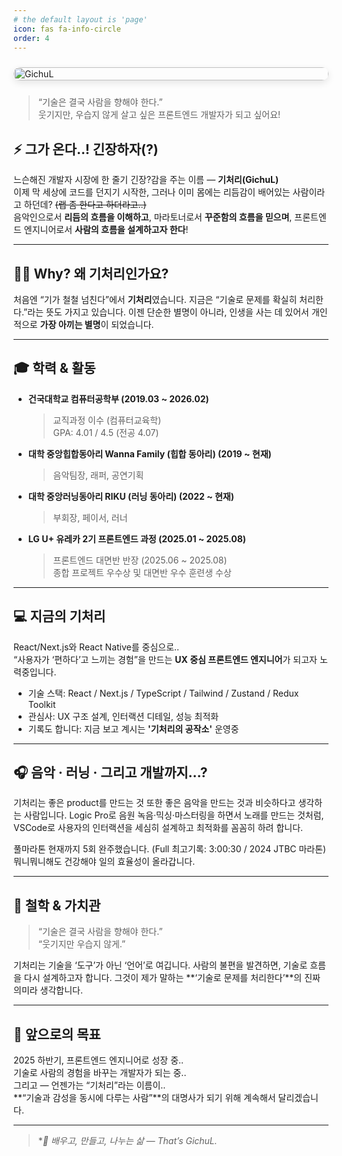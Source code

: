 ```yaml
---
# the default layout is 'page'
icon: fas fa-info-circle
order: 4
---
```


<div style="width: 100%; display: flex; justify-content: center; margin: 1.5rem 0;">
  <img 
    src="{{ '/assets/img/about_main.JPG' | relative_url }}" 
    alt="GichuL"
    style="width: 100%; max-width: 900px; border-radius: 16px; object-fit: cover; box-shadow: 0 4px 12px rgba(0,0,0,0.1);"
  />
</div>

> “기술은 결국 사람을 향해야 한다.”  <br/>
> 웃기지만, 우습지 않게 살고 싶은 프론트엔드 개발자가 되고 싶어요!

## **⚡️ 그가 온다..! 긴장하자(?)**

느슨해진 개발자 시장에 한 줄기 긴장?감을 주는 이름 — **기처리(GichuL)** <br/>
이제 막 세상에 코드를 던지기 시작한, 그러나 이미 몸에는 리듬감이 배어있는 사람이라고 하던데? ~~(랩 좀 한다고 하더라고..)~~ <br/>
음악인으로서 **리듬의 흐름을 이해하고**, 마라토너로서 **꾸준함의 흐름을 믿으며**, 프론트엔드 엔지니어로서 **사람의 흐름을 설계하고자 한다**!

---

## **🙋‍♂️ Why? 왜 기처리인가요?**

처음엔 “기가 철철 넘친다”에서 **기처리**였습니다.
지금은 “기술로 문제를 확실히 처리한다.”라는 뜻도 가지고 있습니다.
이젠 단순한 별명이 아니라, 인생을 사는 데 있어서 개인적으로 **가장 아끼는 별명**이 되었습니다.

---

## **🎓 학력 & 활동**

- **건국대학교 컴퓨터공학부 (2019.03 ~ 2026.02)**  
  > 교직과정 이수 (컴퓨터교육학) <br/>
  > GPA: 4.01 / 4.5 (전공 4.07)

- **대학 중앙힙합동아리 Wanna Family (힙합 동아리) (2019 ~ 현재)**  
	> 음악팀장, 래퍼, 공연기획 <br/>

- **대학 중앙러닝동아리 RIKU (러닝 동아리) (2022 ~ 현재)**  
	> 부회장, 페이서, 러너 <br/>

- **LG U+ 유레카 2기 프론트엔드 과정 (2025.01 ~ 2025.08)**
	> 프론트엔드 대면반 반장 (2025.06 ~ 2025.08) <br/>
	> 종합 프로젝트 우수상 및 대면반 우수 훈련생 수상

---

## **💻 지금의 기처리**

React/Next.js와 React Native를 중심으로.. <br/>
“사용자가 ‘편하다’고 느끼는 경험”을 만드는 **UX 중심 프론트엔드 엔지니어**가 되고자 노력중입니다. 

- 기술 스택: React / Next.js / TypeScript / Tailwind / Zustand / Redux Toolkit  
- 관심사: UX 구조 설계, 인터랙션 디테일, 성능 최적화  
- 기록도 합니다: 지금 보고 계시는 **'기처리의 공작소'** 운영중

---

## **🎧 음악 · 러닝 · 그리고 개발까지...?**

기처리는 좋은 product를 만드는 것 또한 좋은 음악을 만드는 것과 비슷하다고 생각하는 사람입니다.
Logic Pro로 음원 녹음·믹싱·마스터링을 하면서 노래를 만드는 것처럼,
VSCode로 사용자의 인터랙션을 세심히 설계하고 최적화를 꼼꼼히 하려 합니다.

풀마라톤 현재까지 5회 완주했습니다. (Full 최고기록: 3:00:30 / 2024 JTBC 마라톤)
뭐니뭐니해도 건강해야 일의 효율성이 올라갑니다.

---

## **💬 철학 & 가치관**

> “기술은 결국 사람을 향해야 한다.”  
> “웃기지만 우습지 않게.”

기처리는 기술을 ‘도구’가 아닌 ‘언어’로 여깁니다.
사람의 불편을 발견하면, 기술로 흐름을 다시 설계하고자 합니다.
그것이 제가 말하는 **‘기술로 문제를 처리한다’**의 진짜 의미라 생각합니다.

---

## **🌱 앞으로의 목표**

2025 하반기, 프론트엔드 엔지니어로 성장 중..<br/>
기술로 사람의 경험을 바꾸는 개발자가 되는 중..<br/>
그리고 — 언젠가는 “기처리”라는 이름이.. <br/>
**“기술과 감성을 동시에 다루는 사람”**의 대명사가 되기 위해 계속해서 달리겠습니다.

---

> **📢 *배우고, 만들고, 나누는 삶 — That’s GichuL.**
